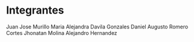 # Integrantes
Juan Jose Murillo
Maria Alejandra Davila Gonzales
Daniel Augusto Romero Cortes
Jhonatan Molina
Alejandro Hernandez
